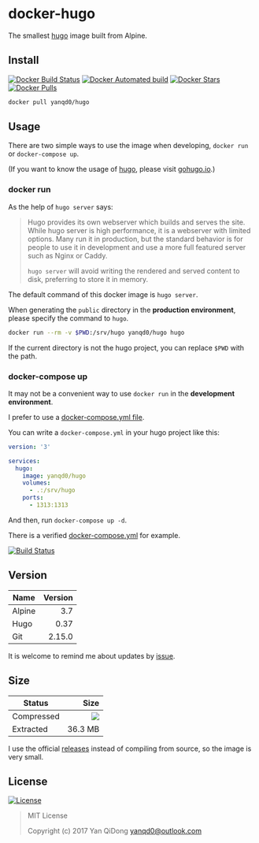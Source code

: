 # docker-hugo

The smallest [hugo] image built from Alpine.

[hugo]:https://github.com/gohugoio/hugo/

## Install

[![Docker Build Status](https://img.shields.io/docker/build/yanqd0/hugo.svg)](https://hub.docker.com/r/yanqd0/hugo/builds/)
[![Docker Automated build](https://img.shields.io/docker/automated/yanqd0/hugo.svg)](https://hub.docker.com/r/yanqd0/hugo/builds/)
[![Docker Stars](https://img.shields.io/docker/stars/yanqd0/hugo.svg)](https://hub.docker.com/r/yanqd0/hugo/)
[![Docker Pulls](https://img.shields.io/docker/pulls/yanqd0/hugo.svg)](https://hub.docker.com/r/yanqd0/hugo/)

```sh
docker pull yanqd0/hugo
```

## Usage

There are two simple ways to use the image when developing,
`docker run` or `docker-compose up`.

(If you want to know the usage of [hugo], please visit [gohugo.io].)

[gohugo.io]:http://gohugo.io/

### docker run

As the help of `hugo server` says:

> Hugo provides its own webserver which builds and serves the site.
> While hugo server is high performance, it is a webserver with limited options.
> Many run it in production, but the standard behavior is for people to use it
> in development and use a more full featured server such as Nginx or Caddy.
>
> `hugo server` will avoid writing the rendered and served content to disk,
> preferring to store it in memory.

The default command of this docker image is `hugo server`.

When generating the `public` directory in the **production environment**,
please specify the command to `hugo`.

```sh
docker run --rm -v $PWD:/srv/hugo yanqd0/hugo hugo
```

If the current directory is not the hugo project, you can replace `$PWD` with the path.

### docker-compose up

It may not be a convenient way to use `docker run` in the **development environment**.

I prefer to use a [docker-compose.yml file].

You can write a `docker-compose.yml` in your hugo project like this:

```yaml
version: '3'

services:
  hugo:
    image: yanqd0/hugo
    volumes:
      - .:/srv/hugo
    ports:
      - 1313:1313
```

And then, run `docker-compose up -d`.

There is a verified [docker-compose.yml] for example.

[![Build Status](https://travis-ci.org/yanqd0/docker-hugo.svg?branch=master)](https://travis-ci.org/yanqd0/docker-hugo)

[docker-compose.yml file]:https://docs.docker.com/compose/compose-file/
[docker-compose.yml]:https://github.com/yanqd0/docker-hugo/blob/master/docker-compose.yml

## Version

| Name   | Version |
| ----   | ------: |
| Alpine | 3.7     |
| Hugo   | 0.37    |
| Git    | 2.15.0  |

It is welcome to remind me about updates by [issue].

[issue]:https://github.com/yanqd0/docker-hugo/issues/new

## Size

| Status     | Size                                |
| ------     | ---:                                |
| Compressed | [![][microbadger.svg]][microbadger] |
| Extracted  | 36.3 MB                             |

I use the official [releases] instead of compiling from source, so the image is very small.

[releases]:https://github.com/gohugoio/hugo/releases
[microbadger.svg]:https://images.microbadger.com/badges/image/yanqd0/hugo.svg
[microbadger]:https://microbadger.com/images/yanqd0/hugo

## License

[![License](https://img.shields.io/github/license/yanqd0/docker-hugo.svg)](https://github.com/yanqd0/docker-hugo/blob/master/LICENSE)

> MIT License
>
> Copyright (c) 2017 Yan QiDong <yanqd0@outlook.com>
